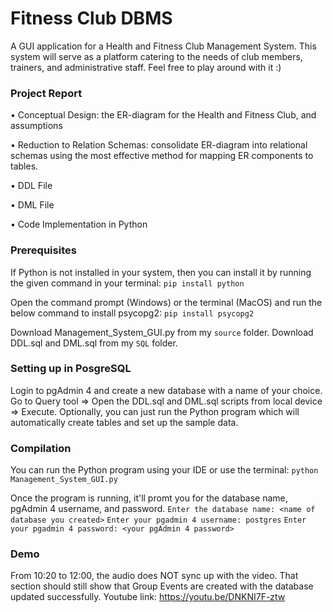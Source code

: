 # Fitness Club DBMS
A GUI application for a Health and Fitness Club Management System.
This system will serve as a platform catering to the needs of club members, trainers, and administrative staff.
Feel free to play around with it :)

### Project Report
• Conceptual Design: the ER-diagram for the Health and Fitness Club, and assumptions

• Reduction to Relation Schemas: consolidate ER-diagram into relational schemas using the most effective method for mapping ER components to tables.

• DDL File

• DML File

• Code Implementation in Python

### Prerequisites
If Python is not installed in your system, then you can install it by running the given command in your terminal:
```pip install python```

Open the command prompt (Windows) or the terminal (MacOS) and run the below command to install psycopg2:
```pip install psycopg2```

Download Management_System_GUI.py from my ```source``` folder.
Download DDL.sql and DML.sql from my ```SQL``` folder.

### Setting up in PosgreSQL
Login to pgAdmin 4 and create a new database with a name of your choice.
Go to Query tool => Open the DDL.sql and DML.sql scripts from local device => Execute.
Optionally, you can just run the Python program which will automatically create tables and set up the sample data.

### Compilation
You can run the Python program using your IDE or use the terminal:
```python Management_System_GUI.py```

Once the program is running, it'll promt you for the database name, pgAdmin 4 username, and password.
```Enter the database name: <name of database you created>```
```Enter your pgadmin 4 username: postgres```
```Enter your pgadmin 4 password: <your pgAdmin 4 password>```

### Demo
From 10:20 to 12:00, the audio does NOT sync up with the video. That section should still show that Group Events are created with the database updated successfully.
Youtube link: https://youtu.be/DNKNI7F-ztw

